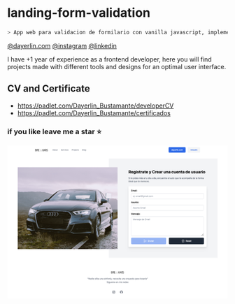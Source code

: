 # landing-form-validation
```sh
> App web para validacion de formilario con vanilla javascript, implementando el css con tailwindcss y utilizando vite como compilador
```

[@dayerlin.com](https://dayerlin.com)
[@instagram](https://www.instagram.com/dayerlin_bustamante/?hl=es)
[@linkedin](https://www.linkedin.com/in/dayerlin-bustamante)


I have +1 year of experience as a frontend developer, here you will find projects made with different tools and designs for an optimal user interface.

## CV and Certificate

- https://padlet.com/Dayerlin_Bustamante/developerCV
- https://padlet.com/Dayerlin_Bustamante/certificados 

### if you like leave me a star ⭐

[![img](./img/app.png)](https://dayerlin.com/)
